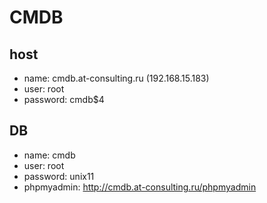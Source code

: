 # CMDB
## host
* name: cmdb.at-consulting.ru (192.168.15.183)
* user: root
* password: cmdb$4
## DB
* name: cmdb
* user: root
* password: unix11
* phpmyadmin: http://cmdb.at-consulting.ru/phpmyadmin
